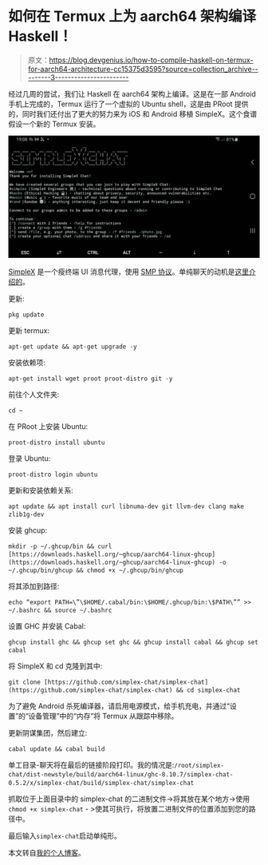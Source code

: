 # 如何在 Termux 上为 aarch64 架构编译 Haskell！

> 原文：<https://blog.devgenius.io/how-to-compile-haskell-on-termux-for-aarch64-architecture-cc15375d3595?source=collection_archive---------3----------------------->

经过几周的尝试，我们让 Haskell 在 aarch64 架构上编译。这是在一部 Android 手机上完成的，Termux 运行了一个虚拟的 Ubuntu shell，这是由 PRoot 提供的，同时我们还付出了更大的努力来为 iOS 和 Android 移植 SimpleX。这个食谱假设一个新的 Termux 安装。

![](img/529c9eceda216d8d2df8259b2e872e05.png)

[SimpleX](https://github.com/simplex-chat/simplex-chat) 是一个瘦终端 UI 消息代理，使用 [SMP 协议](https://github.com/simplex-chat/simplexmq/blob/master/protocol)。单纯聊天的动机是[这里介绍的](https://github.com/simplex-chat/simplex-chat/blob/master/simplex.md)。

更新:

```
pkg update
```

更新 termux:

```
apt-get update && apt-get upgrade -y
```

安装依赖项:

```
apt-get install wget proot proot-distro git -y
```

前往个人文件夹:

```
cd ~
```

在 PRoot 上安装 Ubuntu:

```
proot-distro install ubuntu
```

登录 Ubuntu:

```
proot-distro login ubuntu
```

更新和安装依赖关系:

```
apt update && apt install curl libnuma-dev git llvm-dev clang make zlib1g-dev
```

安装 ghcup:

```
mkdir -p ~/.ghcup/bin && curl [https://downloads.haskell.org/~ghcup/aarch64-linux-ghcup](https://downloads.haskell.org/~ghcup/aarch64-linux-ghcup) -o ~/.ghcup/bin/ghcup && chmod +x ~/.ghcup/bin/ghcup
```

将其添加到路径:

```
echo “export PATH=\”\$HOME/.cabal/bin:\$HOME/.ghcup/bin:\$PATH\”” >> ~/.bashrc && source ~/.bashrc
```

设置 GHC 并安装 Cabal:

```
ghcup install ghc && ghcup set ghc && ghcup install cabal && ghcup set cabal
```

将 SimpleX 和 cd 克隆到其中:

```
git clone [https://github.com/simplex-chat/simplex-chat](https://github.com/simplex-chat/simplex-chat) && cd simplex-chat
```

为了避免 Android 杀死编译器，请启用电源模式，给手机充电，并通过“设置”的“设备管理”中的“内存”将 Termux 从跟踪中移除。

更新阴谋集团，然后建立:

```
cabal update && cabal build
```

单工目录-聊天将在最后的链接阶段打印。我的情况是:`/root/simplex-chat/dist-newstyle/build/aarch64-linux/ghc-8.10.7/simplex-chat-0.5.2/x/simplex-chat/build/simplex-chat/simplex-chat`

抓取位于上面目录中的 simplex-chat 的二进制文件->将其放在某个地方->使用`chmod +x simplex-chat` - >使其可执行，将放置二进制文件的位置添加到您的路径中。

最后输入`simplex-chat`启动单纯形。

本文转自[我的个人博客](https://sebastian-mineev.com/)。